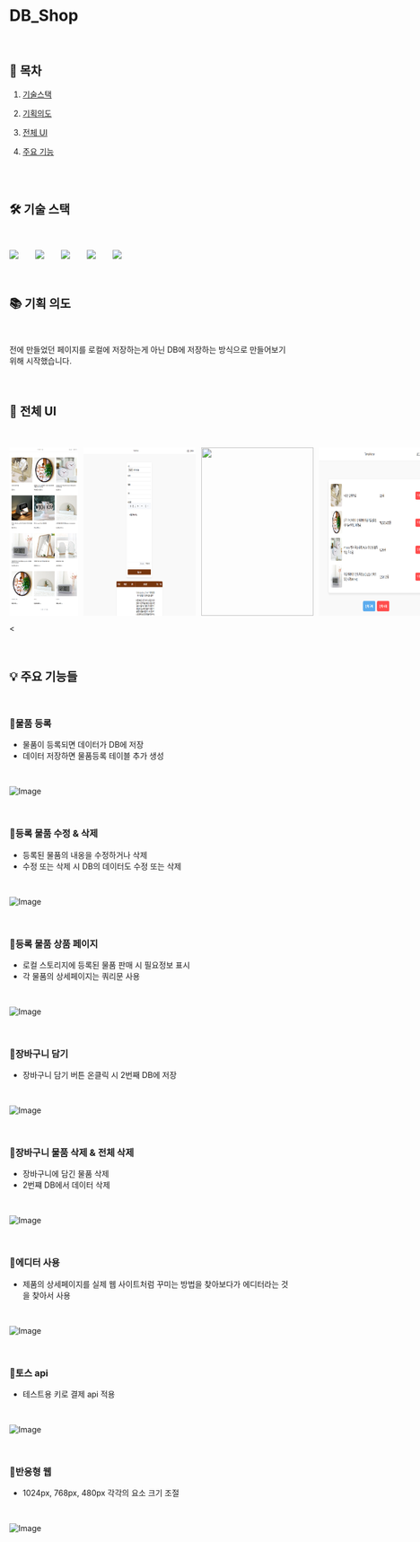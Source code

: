 # DB_Shop

<br>

## 🔗 목차

1. [기술스택](#-기술-스택)
2. [기획의도](#-기획-의도)
3. [전체 UI](#-전체-ui)
4. [주요 기능](#-주요-기능들)

   <br>
   <br>

## 🛠 기술 스택

<br>
<br>

<div style="display: flex; gap: 30px; align-items: center;">
  <img src="https://img.shields.io/badge/html5-E34F26?&style=for-the-badge&logo=html5&logoColor=white" />
  <img src="https://img.shields.io/badge/css3-1572B6?&style=for-the-badge&logo=html5&logoColor=white" />
  <img src="https://img.shields.io/badge/javascript-F7DF1E?&style=for-the-badge&logo=html5&logoColor=white" />
  <img src="https://img.shields.io/badge/mysql-4479A1?&style=for-the-badge&logo=mysql&logoColor=white" />
     <img src="https://img.shields.io/badge/node.js-5FA04E?&style=for-the-badge&logo=nodedotjs&logoColor=white" />
</div>

<br>
<br>

## 📚 기획 의도

<br>
<br>

<div>전에 만들었던 페이지를 로컬에 저장하는게 아닌 DB에 저장하는 방식으로 만들어보기 위해 시작했습니다.</div>

<br>
<br>

## 📐 전체 UI

<br>
<br>

<div style="display: flex; gap: 10px; align-items: center;">
  <img src='/readmeimg/main.png' style="width: 200px; height: 300px;">
  <img src='/readmeimg/set.png' style="width: 200px; height: 300px;">
  <img src='/readmeimg/detail.png' style="width: 200px; height: 300px;">
  <img src='/readmeimg/cart.png' style="width: 200px; height: 300px;">
</div>

<

<br>

## 💡 주요 기능들

<br>

### 🧡물품 등록

- 물품이 등록되면 데이터가 DB에 저장
- 데이터 저장하면 물품등록 테이블 추가 생성

<br>

![Image](https://github.com/user-attachments/assets/2efa6ab5-bde4-414d-a9e0-21dd4a8fcf9d)

<br>

### 🧡등록 물품 수정 & 삭제

- 등록된 물품의 내옹을 수정하거나 삭제
- 수정 또는 삭제 시 DB의 데이터도 수정 또는 삭제

<br>

![Image](https://github.com/user-attachments/assets/2fc1f87c-f024-46c3-925e-344292bff6e6)

<br>

### 💚등록 물품 상품 페이지

- 로컬 스토리지에 등록된 물품 판매 시 필요정보 표시
- 각 물품의 상세페이지는 쿼리문 사용

<br>

![Image](https://github.com/user-attachments/assets/2c0594e3-f685-490d-ae5f-c8a62284bb48)

<br>

### 💙장바구니 담기

- 장바구니 담기 버튼 온클릭 시 2번째 DB에 저장

<br>


![Image](https://github.com/user-attachments/assets/b795811c-9806-48e9-86aa-94b2cbe53343)

<br>

### 💙장바구니 물품 삭제 & 전체 삭제

- 장바구니에 담긴 물품 삭제
- 2번쨰 DB에서 데이터 삭제

<br>

![Image](https://github.com/user-attachments/assets/bcecf252-0702-48a6-9116-f49f37594b82)

<br>

### 💙에디터 사용

- 제품의 상세페이지를 실제 웹 사이트처럼 꾸미는 방법을 찾아보다가 에디터라는 것을 찾아서 사용

<br>

![Image](https://github.com/user-attachments/assets/417bfb5a-009e-4a89-a243-b7077b01a867)

<br>

### 🧡토스 api 

- 테스트용 키로 결제 api 적용

<br>

![Image](https://github.com/user-attachments/assets/3b731efb-990a-4c2b-9402-c92f09d151b5)

<br>

### 🧡반응형 웹

- 1024px, 768px, 480px 각각의 요소 크기 조절

<br>

![Image](https://github.com/user-attachments/assets/195ff8ef-6c4f-4794-8c2e-daae3827dfdc)

<br>
